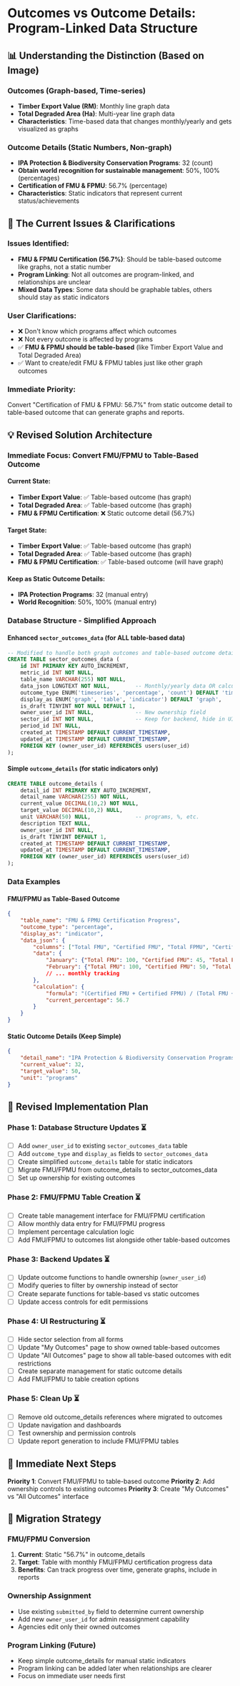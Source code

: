 # Outcomes vs Outcome Details: Program-Linked Data Structure

## 📊 Understanding the Distinction (Based on Image)

### **Outcomes (Graph-based, Time-series)**
- **Timber Export Value (RM)**: Monthly line graph data
- **Total Degraded Area (Ha)**: Multi-year line graph data
- **Characteristics**: Time-based data that changes monthly/yearly and gets visualized as graphs

### **Outcome Details (Static Numbers, Non-graph)**
- **IPA Protection & Biodiversity Conservation Programs**: 32 (count)
- **Obtain world recognition for sustainable management**: 50%, 100% (percentages)  
- **Certification of FMU & FPMU**: 56.7% (percentage)
- **Characteristics**: Static indicators that represent current status/achievements

## 🔗 The Current Issues & Clarifications

### **Issues Identified:**
- **FMU & FPMU Certification (56.7%)**: Should be table-based outcome like graphs, not a static number
- **Program Linking**: Not all outcomes are program-linked, and relationships are unclear
- **Mixed Data Types**: Some data should be graphable tables, others should stay as static indicators

### **User Clarifications:**
- ❌ Don't know which programs affect which outcomes
- ❌ Not every outcome is affected by programs  
- ✅ **FMU & FPMU should be table-based** (like Timber Export Value and Total Degraded Area)
- ✅ Want to create/edit FMU & FPMU tables just like other graph outcomes

### **Immediate Priority:**
Convert "Certification of FMU & FPMU: 56.7%" from static outcome detail to table-based outcome that can generate graphs and reports.

## 💡 Revised Solution Architecture

### **Immediate Focus: Convert FMU/FPMU to Table-Based Outcome**

#### Current State:
- **Timber Export Value**: ✅ Table-based outcome (has graph)
- **Total Degraded Area**: ✅ Table-based outcome (has graph)  
- **FMU & FPMU Certification**: ❌ Static outcome detail (56.7%)

#### Target State:
- **Timber Export Value**: ✅ Table-based outcome (has graph)
- **Total Degraded Area**: ✅ Table-based outcome (has graph)
- **FMU & FPMU Certification**: ✅ Table-based outcome (will have graph)

#### Keep as Static Outcome Details:
- **IPA Protection Programs**: 32 (manual entry)
- **World Recognition**: 50%, 100% (manual entry)

### **Database Structure - Simplified Approach**

#### Enhanced `sector_outcomes_data` (for ALL table-based data)
```sql
-- Modified to handle both graph outcomes and table-based outcome details
CREATE TABLE sector_outcomes_data (
    id INT PRIMARY KEY AUTO_INCREMENT,
    metric_id INT NOT NULL,
    table_name VARCHAR(255) NOT NULL,
    data_json LONGTEXT NOT NULL,        -- Monthly/yearly data OR calculated percentages
    outcome_type ENUM('timeseries', 'percentage', 'count') DEFAULT 'timeseries',
    display_as ENUM('graph', 'table', 'indicator') DEFAULT 'graph',
    is_draft TINYINT NOT NULL DEFAULT 1,
    owner_user_id INT NULL,             -- New ownership field
    sector_id INT NOT NULL,             -- Keep for backend, hide in UI
    period_id INT NULL,
    created_at TIMESTAMP DEFAULT CURRENT_TIMESTAMP,
    updated_at TIMESTAMP DEFAULT CURRENT_TIMESTAMP,
    FOREIGN KEY (owner_user_id) REFERENCES users(user_id)
);
```

#### Simple `outcome_details` (for static indicators only)
```sql
CREATE TABLE outcome_details (
    detail_id INT PRIMARY KEY AUTO_INCREMENT,
    detail_name VARCHAR(255) NOT NULL,
    current_value DECIMAL(10,2) NOT NULL,
    target_value DECIMAL(10,2) NULL,
    unit VARCHAR(50) NULL,              -- programs, %, etc.
    description TEXT NULL,
    owner_user_id INT NULL,
    is_draft TINYINT DEFAULT 1,
    created_at TIMESTAMP DEFAULT CURRENT_TIMESTAMP,
    updated_at TIMESTAMP DEFAULT CURRENT_TIMESTAMP,
    FOREIGN KEY (owner_user_id) REFERENCES users(user_id)
);
```

### **Data Examples**

#### FMU/FPMU as Table-Based Outcome
```json
{
    "table_name": "FMU & FPMU Certification Progress",
    "outcome_type": "percentage",
    "display_as": "indicator",
    "data_json": {
        "columns": ["Total FMU", "Certified FMU", "Total FPMU", "Certified FPMU"],
        "data": {
            "January": {"Total FMU": 100, "Certified FMU": 45, "Total FPMU": 50, "Certified FPMU": 35},
            "February": {"Total FMU": 100, "Certified FMU": 50, "Total FPMU": 50, "Certified FPMU": 38},
            // ... monthly tracking
        },
        "calculation": {
            "formula": "(Certified FMU + Certified FPMU) / (Total FMU + Total FPMU) * 100",
            "current_percentage": 56.7
        }
    }
}
```

#### Static Outcome Details (Keep Simple)
```json
{
    "detail_name": "IPA Protection & Biodiversity Conservation Programs",
    "current_value": 32,
    "target_value": 50,
    "unit": "programs"
}
```

## 🎯 Revised Implementation Plan

### **Phase 1: Database Structure Updates** ⏳
- [ ] Add `owner_user_id` to existing `sector_outcomes_data` table
- [ ] Add `outcome_type` and `display_as` fields to `sector_outcomes_data`
- [ ] Create simplified `outcome_details` table for static indicators
- [ ] Migrate FMU/FPMU from outcome_details to sector_outcomes_data
- [ ] Set up ownership for existing outcomes

### **Phase 2: FMU/FPMU Table Creation** ⏳
- [ ] Create table management interface for FMU/FPMU certification
- [ ] Allow monthly data entry for FMU/FPMU progress
- [ ] Implement percentage calculation logic
- [ ] Add FMU/FPMU to outcomes list alongside other table-based outcomes

### **Phase 3: Backend Updates** ⏳
- [ ] Update outcome functions to handle ownership (`owner_user_id`)
- [ ] Modify queries to filter by ownership instead of sector
- [ ] Create separate functions for table-based vs static outcomes
- [ ] Update access controls for edit permissions

### **Phase 4: UI Restructuring** ⏳
- [ ] Hide sector selection from all forms
- [ ] Update "My Outcomes" page to show owned table-based outcomes
- [ ] Update "All Outcomes" page to show all table-based outcomes with edit restrictions
- [ ] Create separate management for static outcome details
- [ ] Add FMU/FPMU to table creation options

### **Phase 5: Clean Up** ⏳
- [ ] Remove old outcome_details references where migrated to outcomes
- [ ] Update navigation and dashboards
- [ ] Test ownership and permission controls
- [ ] Update report generation to include FMU/FPMU tables

## 🚀 Immediate Next Steps

**Priority 1**: Convert FMU/FPMU to table-based outcome
**Priority 2**: Add ownership controls to existing outcomes
**Priority 3**: Create "My Outcomes" vs "All Outcomes" interface

## 📝 Migration Strategy

### **FMU/FPMU Conversion**
1. **Current**: Static "56.7%" in outcome_details
2. **Target**: Table with monthly FMU/FPMU certification progress data
3. **Benefits**: Can track progress over time, generate graphs, include in reports

### **Ownership Assignment**
- Use existing `submitted_by` field to determine current ownership
- Add new `owner_user_id` for admin reassignment capability
- Agencies edit only their owned outcomes

### **Program Linking (Future)**
- Keep simple outcome_details for manual static indicators
- Program linking can be added later when relationships are clearer
- Focus on immediate user needs first
